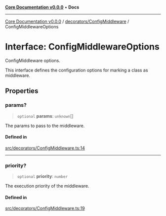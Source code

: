 [**Core Documentation v0.0.0**](../../../README.md) • **Docs**

***

[Core Documentation v0.0.0](../../../modules.md) / [decorators/ConfigMiddleware](../README.md) / ConfigMiddlewareOptions

# Interface: ConfigMiddlewareOptions

ConfigMiddleware options.

This interface defines the configuration options for marking a class as middleware.

## Properties

### params?

> `optional` **params**: `unknown`[]

The params to pass to the middleware.

#### Defined in

[src/decorators/ConfigMiddleware.ts:14](https://github.com/stonemjs/core/blob/65be5a9387baf469de681455799e33a2688aa3c9/src/decorators/ConfigMiddleware.ts#L14)

***

### priority?

> `optional` **priority**: `number`

The execution priority of the middleware.

#### Defined in

[src/decorators/ConfigMiddleware.ts:19](https://github.com/stonemjs/core/blob/65be5a9387baf469de681455799e33a2688aa3c9/src/decorators/ConfigMiddleware.ts#L19)
